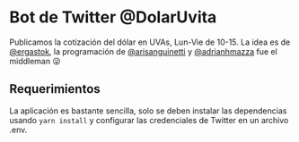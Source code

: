 # Bot de Twitter @DolarUvita

Publicamos la cotización del dólar en UVAs, Lun-Vie de 10-15. La idea es de [@ergastok](https://twitter.com/ergasto), la programación de [@arisanguinetti](https://twitter.com/arisanguinetti) y [@adrianhmazza](https://twitter.com/adrianhmazza) fue el middleman 😜

## Requerimientos

La aplicación es bastante sencilla, solo se deben instalar las dependencias usando ``yarn install`` y configurar las credenciales de Twitter en un archivo .env.
